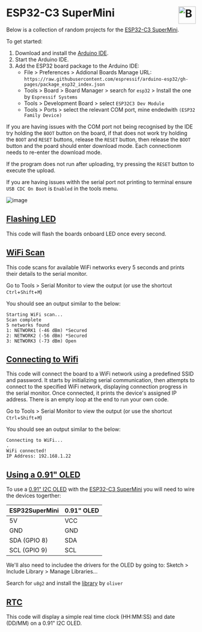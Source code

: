 # ESP32-C3 SuperMini <a href='https://ko-fi.com/christianjameswatkins' target='_blank'><img height='35' align='right' style='border:0px;height:46px;' src='https://storage.ko-fi.com/cdn/kofi1.png?v1' border='0' alt='Buy Me a Coffee at ko-fi.com' /></a>

Below is a collection of random projects for the [ESP32-C3 SuperMini](https://www.aliexpress.com/item/1005007446928015.html).

To get started:
1. Download and install the [Arduino IDE](https://www.arduino.cc/en/software/).
2. Start the Arduino IDE.
3. Add the ESP32 board package to the Arduino IDE:
   - File > Preferences > Addional Boards Manage URL: `https://raw.githubusercontent.com/espressif/arduino-esp32/gh-pages/package_esp32_index.json`
   - Tools > Board > Board Manager > search for `esp32` > Install the one by `Espressif Systems`
   - Tools > Development Board > select `ESP32C3 Dev Module`
   - Tools > Ports > select the relevant COM port, mine endedwith `(ESP32 Family Device)`
  
If you are having issues with the COM port not being recognised by the IDE try holding the `BOOT` button on the board, if that does not work try holding the `BOOT` and `RESET` buttons, release the `RESET` button, then release the `BOOT` button and the poard should enter download mode. Each connectionm needs to re-enter the download mode.

If the program does not run after uploading, try pressing the `RESET` button to execute the upload.

If you are having issues withh the serial port not printing to terminal ensure `USB CDC On Boot` is `Enabled` in the tools menu.

![image](https://github.com/user-attachments/assets/a565b22a-f6f6-4872-aef1-8c2c9e4095b3)


## [Flashing LED](LED_Flash.ino)

This code will flash the boards onboard LED once every second.

## [WiFi Scan](WiFi_Scan.ino)

This code scans for available WiFi networks every 5 seconds and prints their details to the serial monitor. 

Go to Tools > Serial Monitor to view the output (or use the shortcut `Ctrl`+`Shift`+`M`)

You should see an output similar to the below:
```
Starting WiFi scan...
Scan complete
5 networks found
1: NETWORK1 (-46 dBm) *Secured
2: NETWORK2 (-56 dBm) *Secured
3: NETWORK3 (-73 dBm) Open
```

## [Connecting to Wifi](WiFi_Connect.ino)

This code will connect the board to a WiFi network using a predefined SSID and password. It starts by initializing serial communication, then attempts to connect to the specified WiFi network, displaying connection progress in the serial monitor. Once connected, it prints the device's assigned IP address. There is an empty loop at the end to run your own code.

Go to Tools > Serial Monitor to view the output (or use the shortcut `Ctrl`+`Shift`+`M`)

You should see an output similar to the below:
```
Connecting to WiFi...
.
WiFi connected!
IP Address: 192.168.1.22
```

## [Using a 0.91" OLED](0.91"_OLED.ino)

To use a [0.91" I2C OLED](https://www.aliexpress.com/item/1005006365845676.html) with the [ESP32-C3 SuperMini](https://www.aliexpress.com/item/1005007446928015.html) you will need to wire the devices togerther:

| ESP32SuperMini | 0.91" OLED |
| -------------- | ---------- |
| 5V | VCC |
| GND | GND |
| SDA (GPIO 8) | SDA |
| SCL (GPIO 9) | SCL |

We'll also need to includee the drivers for the OLED by going to:
Sketch > Include Library > Manage Libraries...

Search for `u8g2` and install the [library](https://github.com/olikraus/u8g2) by `oliver`

## [RTC](RTC.ino)

This code will display a simple real time clock (HH:MM:SS) and date (DD/MM) on a 0.91" I2C OLED.
